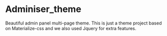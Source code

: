 # Adminiser_theme
Beautiful admin panel multi-page theme. This is just a theme project based on Materialize-css and we also used Jquery for extra features.
